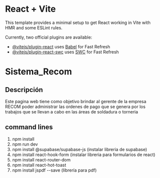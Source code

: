 # React + Vite

This template provides a minimal setup to get React working in Vite with HMR and some ESLint rules.

Currently, two official plugins are available:

- [@vitejs/plugin-react](https://github.com/vitejs/vite-plugin-react/blob/main/packages/plugin-react/README.md) uses [Babel](https://babeljs.io/) for Fast Refresh
- [@vitejs/plugin-react-swc](https://github.com/vitejs/vite-plugin-react-swc) uses [SWC](https://swc.rs/) for Fast Refresh
# Sistema_Recom 

## Descripción 
Este pagina web tiene como objetivo brindar al gerente de la empresa RECOM poder administrar las ordenes de pago que se genera por los trabajos que se llevan a cabo en las áreas de soldadura o torneria
## command lines 
1. npm install
2. npm run dev
3. npm install @supabase/supabase-js (instalar libreria de supabase)
4. npm install react-hook-form (instalar libreria para formularios de react)
5. npm install react-router-dom
6. npm install react-hot-toast 
7. npm install jspdf --save (librería para pdf)
